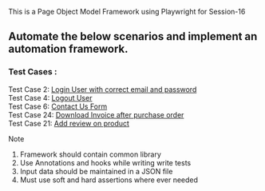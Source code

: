This is a Page Object Model Framework using Playwright for Session-16

## Automate the below scenarios and implement an automation framework.

### Test Cases : 

Test Case 2: [Login User with correct email and password](https://automationexercise.com/test_cases#collapse2)  
Test Case 4: [Logout User](https://automationexercise.com/test_cases#collapse4)   
Test Case 6: [Contact Us Form](https://automationexercise.com/test_cases#collapse6)   
Test Case 24: [Download Invoice after purchase order](https://automationexercise.com/test_cases#collapse24)   
Test Case 21: [Add review on product](https://automationexercise.com/test_cases#collapse21) 


> [!NOTE] 
> 1. Framework should contain common library  
> 2. Use Annotations and hooks while writing write tests  
> 3. Input data should be maintained in a JSON file  
> 4. Must use soft and hard assertions where ever needed
